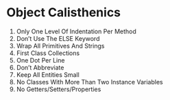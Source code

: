 # Object Calisthenics

1. Only One Level Of Indentation Per Method
2. Don’t Use The ELSE Keyword
3. Wrap All Primitives And Strings 
4. First Class Collections 
5. One Dot Per Line 
6. Don’t Abbreviate
7. Keep All Entities Small
8. No Classes With More Than Two Instance Variables
9. No Getters/Setters/Properties